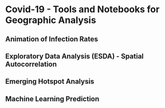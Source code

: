 # Covid-19 - Tools and Notebooks for Geographic Analysis

## Animation of Infection Rates

## Exploratory Data Analysis (ESDA) - Spatial Autocorrelation

## Emerging Hotspot Analysis

## Machine Learning Prediction
